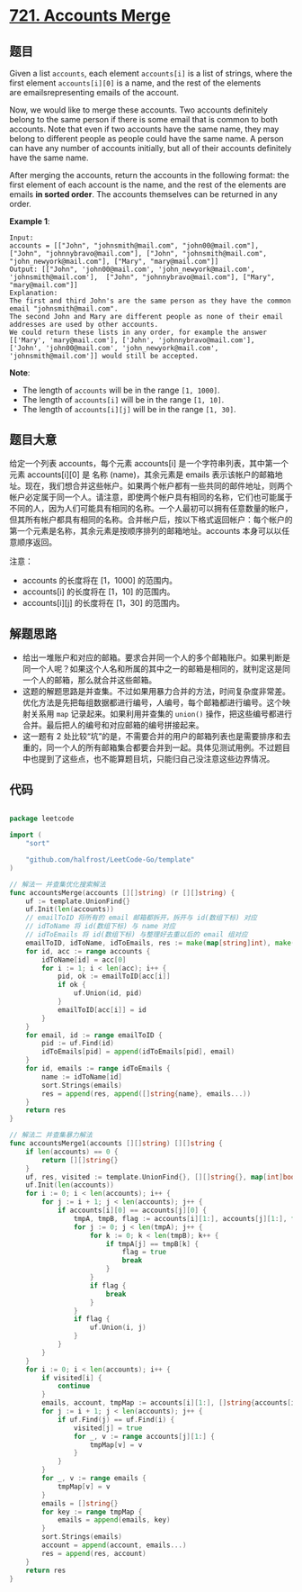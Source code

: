 # [721. Accounts Merge](https://leetcode.com/problems/accounts-merge/)


## 题目

Given a list `accounts`, each element `accounts[i]` is a list of strings, where the first element `accounts[i][0]` is a name, and the rest of the elements are emailsrepresenting emails of the account.

Now, we would like to merge these accounts. Two accounts definitely belong to the same person if there is some email that is common to both accounts. Note that even if two accounts have the same name, they may belong to different people as people could have the same name. A person can have any number of accounts initially, but all of their accounts definitely have the same name.

After merging the accounts, return the accounts in the following format: the first element of each account is the name, and the rest of the elements are emails **in sorted order**. The accounts themselves can be returned in any order.

**Example 1**:

    Input: 
    accounts = [["John", "johnsmith@mail.com", "john00@mail.com"], ["John", "johnnybravo@mail.com"], ["John", "johnsmith@mail.com", "john_newyork@mail.com"], ["Mary", "mary@mail.com"]]
    Output: [["John", 'john00@mail.com', 'john_newyork@mail.com', 'johnsmith@mail.com'],  ["John", "johnnybravo@mail.com"], ["Mary", "mary@mail.com"]]
    Explanation: 
    The first and third John's are the same person as they have the common email "johnsmith@mail.com".
    The second John and Mary are different people as none of their email addresses are used by other accounts.
    We could return these lists in any order, for example the answer [['Mary', 'mary@mail.com'], ['John', 'johnnybravo@mail.com'], 
    ['John', 'john00@mail.com', 'john_newyork@mail.com', 'johnsmith@mail.com']] would still be accepted.

**Note**:

- The length of `accounts` will be in the range `[1, 1000]`.
- The length of `accounts[i]` will be in the range `[1, 10]`.
- The length of `accounts[i][j]` will be in the range `[1, 30]`.


## 题目大意


给定一个列表 accounts，每个元素 accounts[i] 是一个字符串列表，其中第一个元素 accounts[i][0] 是 名称 (name)，其余元素是 emails 表示该帐户的邮箱地址。现在，我们想合并这些帐户。如果两个帐户都有一些共同的邮件地址，则两个帐户必定属于同一个人。请注意，即使两个帐户具有相同的名称，它们也可能属于不同的人，因为人们可能具有相同的名称。一个人最初可以拥有任意数量的帐户，但其所有帐户都具有相同的名称。合并帐户后，按以下格式返回帐户：每个帐户的第一个元素是名称，其余元素是按顺序排列的邮箱地址。accounts 本身可以以任意顺序返回。


注意：

- accounts 的长度将在 [1，1000] 的范围内。
- accounts[i] 的长度将在 [1，10] 的范围内。
- accounts[i][j] 的长度将在 [1，30] 的范围内。



## 解题思路


- 给出一堆账户和对应的邮箱。要求合并同一个人的多个邮箱账户。如果判断是同一个人呢？如果这个人名和所属的其中之一的邮箱是相同的，就判定这是同一个人的邮箱，那么就合并这些邮箱。
- 这题的解题思路是并查集。不过如果用暴力合并的方法，时间复杂度非常差。优化方法是先把每组数据都进行编号，人编号，每个邮箱都进行编号。这个映射关系用 `map` 记录起来。如果利用并查集的 `union()` 操作，把这些编号都进行合并。最后把人的编号和对应邮箱的编号拼接起来。
- 这一题有 2 处比较“坑”的是，不需要合并的用户的邮箱列表也是需要排序和去重的，同一个人的所有邮箱集合都要合并到一起。具体见测试用例。不过题目中也提到了这些点，也不能算题目坑，只能归自己没注意这些边界情况。


## 代码

```go

package leetcode

import (
	"sort"

	"github.com/halfrost/LeetCode-Go/template"
)

// 解法一 并查集优化搜索解法
func accountsMerge(accounts [][]string) (r [][]string) {
	uf := template.UnionFind{}
	uf.Init(len(accounts))
	// emailToID 将所有的 email 邮箱都拆开，拆开与 id(数组下标) 对应
	// idToName 将 id(数组下标) 与 name 对应
	// idToEmails 将 id(数组下标) 与整理好去重以后的 email 组对应
	emailToID, idToName, idToEmails, res := make(map[string]int), make(map[int]string), make(map[int][]string), [][]string{}
	for id, acc := range accounts {
		idToName[id] = acc[0]
		for i := 1; i < len(acc); i++ {
			pid, ok := emailToID[acc[i]]
			if ok {
				uf.Union(id, pid)
			}
			emailToID[acc[i]] = id
		}
	}
	for email, id := range emailToID {
		pid := uf.Find(id)
		idToEmails[pid] = append(idToEmails[pid], email)
	}
	for id, emails := range idToEmails {
		name := idToName[id]
		sort.Strings(emails)
		res = append(res, append([]string{name}, emails...))
	}
	return res
}

// 解法二 并查集暴力解法
func accountsMerge1(accounts [][]string) [][]string {
	if len(accounts) == 0 {
		return [][]string{}
	}
	uf, res, visited := template.UnionFind{}, [][]string{}, map[int]bool{}
	uf.Init(len(accounts))
	for i := 0; i < len(accounts); i++ {
		for j := i + 1; j < len(accounts); j++ {
			if accounts[i][0] == accounts[j][0] {
				tmpA, tmpB, flag := accounts[i][1:], accounts[j][1:], false
				for j := 0; j < len(tmpA); j++ {
					for k := 0; k < len(tmpB); k++ {
						if tmpA[j] == tmpB[k] {
							flag = true
							break
						}
					}
					if flag {
						break
					}
				}
				if flag {
					uf.Union(i, j)
				}
			}
		}
	}
	for i := 0; i < len(accounts); i++ {
		if visited[i] {
			continue
		}
		emails, account, tmpMap := accounts[i][1:], []string{accounts[i][0]}, map[string]string{}
		for j := i + 1; j < len(accounts); j++ {
			if uf.Find(j) == uf.Find(i) {
				visited[j] = true
				for _, v := range accounts[j][1:] {
					tmpMap[v] = v
				}
			}
		}
		for _, v := range emails {
			tmpMap[v] = v
		}
		emails = []string{}
		for key := range tmpMap {
			emails = append(emails, key)
		}
		sort.Strings(emails)
		account = append(account, emails...)
		res = append(res, account)
	}
	return res
}

```